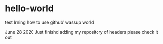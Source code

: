 # hello-world
test
lrning how to use github'
wassup world



June 28 2020 Just finishd adding my repository of headers please check it out 

